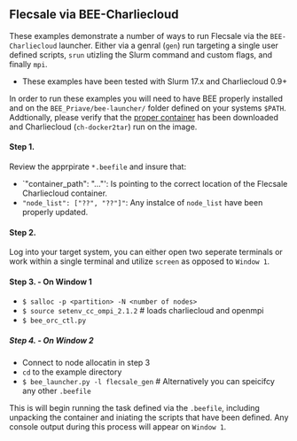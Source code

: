 ## Flecsale via BEE-Charliecloud
These examples demonstrate a number of ways to run Flecsale via the `BEE-Charliecloud` launcher. Either via a genral (`gen`) run targeting a single user defined scripts, `srun` utizling the Slurm command and custom flags, and finally `mpi`.

* These examples have been tested with Slurm 17.x and Charliecloud 0.9+

In order to run these examples you will need to have BEE properly installed and on the `BEE_Priave/bee-launcher/` folder defined on your systems `$PATH`.
Addtionally, please verify that the [proper container](https://hub.docker.com/r/beelanl/flecsale/) has been downloaded and Charliecloud (`ch-docker2tar`) run on the image. 

#### Step 1. 
Review the apprpirate `*.beefile` and insure that:
* `"container_path": "..."': Is pointing to the correct location of the Flecsale Charliecloud container.
* `"node_list": ["??", "??"]"`: Any instalce of `node_list` have been properly updated.

#### Step 2.
Log into your target system, you can either open two seperate terminals or work within a single terminal and utilize `screen` as opposed to `Window 1`.

#### Step 3. - On Window 1 
* `$ salloc -p <partition> -N <number of nodes>`
* `$ source setenv_cc_ompi_2.1.2` # loads charliecloud and openmpi
* `$ bee_orc_ctl.py` 

##### Step 4. - On Window 2
* Connect to node allocatin in step 3
* `cd` to the example directory
* `$ bee_launcher.py -l flecsale_gen` # Alternatively you can speicifcy any other `.beefile`

This is will begin running the task defined via the `.beefile`, including unpacking the container and iniating the scripts that have been defined. Any console output during this process will appear on `Window 1`.
